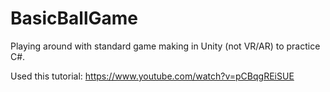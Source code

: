 # BasicBallGame
Playing around with standard game making in Unity (not VR/AR) to practice C#.

Used this tutorial: https://www.youtube.com/watch?v=pCBqgREiSUE
